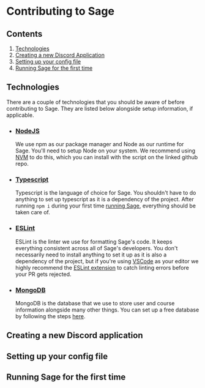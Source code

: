 # Contributing to Sage
## Contents
1. [Technologies](#tech)
2. [Creating a new Discord Application](#new-app)
3. [Setting up your config file](#config)
4. [Running Sage for the first time](#first-time)

## Technologies <a name="tech"></a>
There are a couple of technologies that you should be aware of before contributing to Sage. They are listed below alongside setup information, if applicable. 
- ### [NodeJS](https://nodejs.org/en/)
	We use npm as our package manager and Node as our runtime for Sage. You'll need to setup Node on your system. We recommend using [NVM](https://github.com/nvm-sh/nvm) to do this, which you can install with the script on the linked github repo. 
- ### [Typescript](https://www.typescriptlang.org/)
	Typescript is the language of choice for Sage. You shouldn't have to do anything to set up typescript as it is a dependency of the project. After running `npm i` during your first time [running Sage](#first-time), everything should be taken care of.

- ### [ESLint](https://eslint.org/)
	ESLint is the linter we use for formatting Sage's code. It keeps everything consistent across all of Sage's developers. You don't necessarily need to install anything to set it up as it is also a dependency of the project, but if you're using [VSCode](https://code.visualstudio.com/) as your editor we highly recommend the [ESLint extension](https://marketplace.visualstudio.com/items?itemName=dbaeumer.vscode-eslint) to catch linting errors before your PR gets rejected.
- ### [MongoDB](https://www.mongodb.com/atlas)
	MongoDB is the database that we use to store user and course information alongside many other things. You can set up a free database by following the steps [here](https://www.mongodb.com/docs/atlas/getting-started/).

## Creating a new Discord application <a name="new-app"></a>
## Setting up your config file <a name="config"></a>
## Running Sage for the first time <a name="first-time"></a>